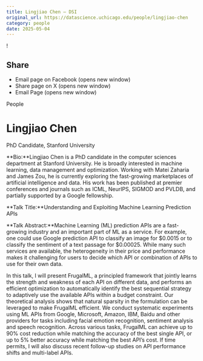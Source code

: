 ```yaml
---
title: Lingjiao Chen – DSI
original_url: https://datascience.uchicago.edu/people/lingjiao-chen
category: people
date: 2025-05-04
---
```


<!-- Table-like structure detected -->

!

## Share

* Email page on Facebook (opens new window)
* Share page on X (opens new window)
* Email Page (opens new window)

<!-- Table-like structure detected -->

People

# Lingjiao Chen

PhD Candidate, Stanford University

**Bio:**Lingjiao Chen is a PhD candidate in the computer sciences department at Stanford University. He is broadly interested in machine learning, data management and optimization. Working with Matei Zaharia and James Zou, he is currently exploring the fast-growing marketplaces of artificial intelligence and data. His work has been published at premier conferences and journals such as ICML, NeurIPS, SIGMOD and PVLDB, and partially supported by a Google fellowship.

**Talk Title:**Understanding and Exploiting Machine Learning Prediction APIs

**Talk Abstract:**Machine Learning (ML) prediction APIs are a fast-growing industry and an important part of ML as a service. For example, one could use Google prediction API to classify an image for $0.0015 or to classify the sentiment of a text passage for $0.00025. While many such services are available, the heterogeneity in their price and performance makes it challenging for users to decide which API or combination of APIs to use for their own data.

In this talk, I will present FrugalML, a principled framework that jointly learns the strength and weakness of each API on different data, and performs an efficient optimization to automatically identify the best sequential strategy to adaptively use the available APIs within a budget constraint. Our theoretical analysis shows that natural sparsity in the formulation can be leveraged to make FrugalML efficient. We conduct systematic experiments using ML APIs from Google, Microsoft, Amazon, IBM, Baidu and other providers for tasks including facial emotion recognition, sentiment analysis and speech recognition. Across various tasks, FrugalML can achieve up to 90% cost reduction while matching the accuracy of the best single API, or up to 5% better accuracy while matching the best API’s cost. If time permits, I will also discuss recent follow-up studies on API performance shifts and multi-label APIs.